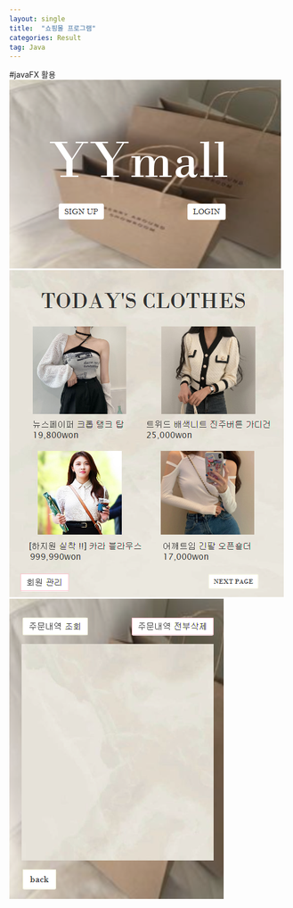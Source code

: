 ```yaml
---
layout: single
title:  "쇼핑몰 프로그램"
categories: Result
tag: Java
---
```

#javaFX 활용
<img src="/images/shopping.png">
<br>
<img src="/images/shoppingMain.png">
<br>
<img src="/images/shoppingSub.png">